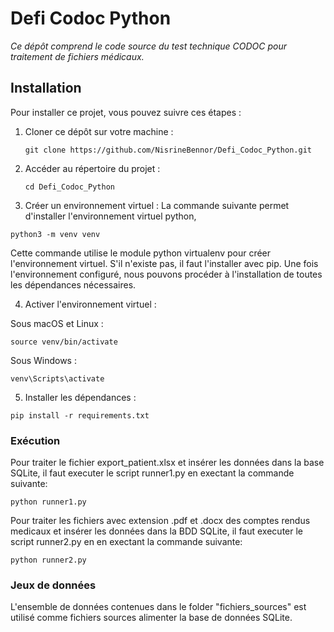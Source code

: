 # Defi Codoc Python

*Ce dépôt comprend le code source du test technique CODOC pour traitement de fichiers médicaux.*

## Installation

Pour installer ce projet, vous pouvez suivre ces étapes :

1. Cloner ce dépôt sur votre machine :
    ```
    git clone https://github.com/NisrineBennor/Defi_Codoc_Python.git
    ```
2. Accéder au répertoire du projet :

    ```
    cd Defi_Codoc_Python
    ```
3. Créer un environnement virtuel :
La commande suivante permet d'installer l'environnement virtuel python,
 ```
python3 -m venv venv
 ```
Cette commande utilise le module python virtualenv pour créer l'environnement virtuel. S'il n'existe pas, il faut l'installer avec pip. Une fois l'environnement configuré, nous pouvons procéder à l'installation de toutes les dépendances nécessaires.

4. Activer l'environnement virtuel :

Sous macOS et Linux :
```
source venv/bin/activate
```
Sous Windows :
```
venv\Scripts\activate
```

5. Installer les dépendances :

   
```
pip install -r requirements.txt
```
### Exécution

Pour traiter le fichier export_patient.xlsx et insérer les données dans la base SQLite, il faut executer le script runner1.py en exectant la commande suivante: 

 ```
 python runner1.py
 ```
Pour traiter les fichiers avec extension .pdf et .docx des comptes rendus medicaux et insérer les données dans la BDD SQLite, il faut executer le script runner2.py en en exectant la commande suivante: 

 ```
 python runner2.py
 ```

### Jeux de données

L'ensemble de données contenues dans le folder "fichiers_sources" est utilisé comme fichiers sources alimenter la base de données SQLite.


